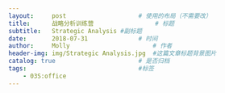 ```yaml
---
layout:     post   				    # 使用的布局（不需要改）
title:      战略分析训练营 				# 标题
subtitle:   Strategic Analysis #副标题
date:       2018-07-31 				# 时间
author:     Molly 						# 作者
header-img: img/Strategic Analysis.jpg 	#这篇文章标题背景图片
catalog: true 						# 是否归档
tags:								#标签
    - 03S:office
---
```

